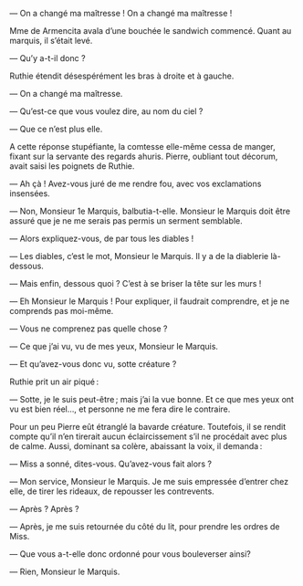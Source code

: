 — On a changé ma maîtresse ! On a changé ma maîtresse !

Mme de Armencita avala d’une bouchée le sandwich commencé. Quant au marquis, il s’était levé.

— Qu’y a-t-il donc ?

Ruthie étendit désespérément les bras à droite et à gauche.

— On a changé ma maîtresse.

— Qu’est-ce que vous voulez dire, au nom du ciel ?

— Que ce n’est plus elle.

A cette réponse stupéfiante, la comtesse elle-même cessa de manger, fixant sur la servante des regards ahuris. Pierre, oubliant tout décorum, avait
saisi les poignets de Ruthie.

— Ah çà ! Avez-vous juré de me rendre fou, avec vos exclamations insensées.

— Non, Monsieur 1e Marquis, balbutia-t-elle. Monsieur le Marquis doit être assuré que je ne me serais pas permis un serment semblable.

— Alors expliquez-vous, de par tous les diables !

— Les diables, c’est le mot, Monsieur le Marquis. Il y a de la diablerie là-
dessous.

— Mais enfin, dessous quoi ? C’est à se briser la tête sur les murs !

— Eh Monsieur le Marquis ! Pour expliquer, il faudrait comprendre, et je
ne comprends pas moi-même.

— Vous ne comprenez pas quelle chose ?

— Ce que j’ai vu, vu de mes yeux, Monsieur le Marquis.

— Et qu’avez-vous donc vu, sotte créature ?

Ruthie prit un air piqué :

— Sotte, je le suis peut-être ; mais j’ai la vue bonne. Et ce que mes yeux
ont vu est bien réel…, et personne ne me fera dire le contraire.

Pour un peu Pierre eût étranglé la bavarde créature. Toutefois, il se rendit
compte qu’il n’en tirerait aucun éclaircissement s’il ne procédait avec plus
de calme. Aussi, dominant sa colère, abaissant la voix, il demanda :

— Miss a sonné, dites-vous. Qu’avez-vous fait alors ?

— Mon service, Monsieur le Marquis. Je me suis empressée d’entrer chez elle, de tirer les rideaux, de repousser les contrevents.

— Après ? Après ?

— Après, je me suis retournée du côté du lit, pour prendre les ordres de
Miss.

— Que vous a-t-elle donc ordonné pour vous bouleverser ainsi?

— Rien, Monsieur le Marquis.
